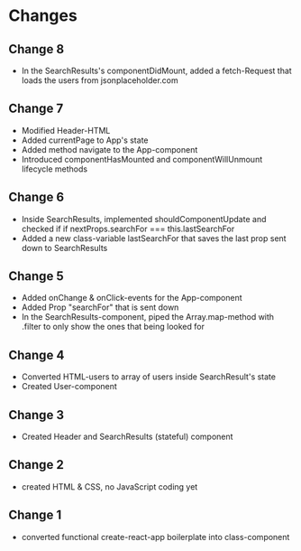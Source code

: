 # Changes

## Change 8 

- In the SearchResults's componentDidMount, added a fetch-Request that loads the users from jsonplaceholder.com

## Change 7

- Modified Header-HTML
- Added currentPage to App's state 
- Added method navigate to the App-component
- Introduced componentHasMounted and componentWillUnmount lifecycle methods

## Change 6

- Inside SearchResults, implemented shouldComponentUpdate and checked if
if nextProps.searchFor === this.lastSearchFor
- Added a new class-variable lastSearchFor
that saves the last prop sent down to SearchResults

## Change 5

- Added onChange & onClick-events for the App-component
- Added Prop "searchFor" that is sent down
- In the SearchResults-component, piped the Array.map-method with .filter to only show the
ones that being looked for  

## Change 4

- Converted HTML-users to array of users inside SearchResult's state
- Created User-component

## Change 3

- Created Header and SearchResults (stateful) component

## Change 2

- created HTML & CSS, no JavaScript coding yet

## Change 1

- converted functional create-react-app boilerplate into class-component
